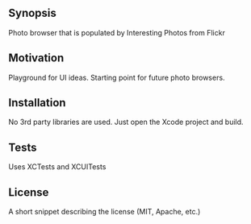 ## Synopsis

Photo browser that is populated by Interesting Photos from Flickr

## Motivation

Playground for UI ideas. Starting point for future photo browsers.

## Installation

No 3rd party libraries are used. Just open the Xcode project and build.

## Tests

Uses XCTests and XCUITests

## License

A short snippet describing the license (MIT, Apache, etc.)
